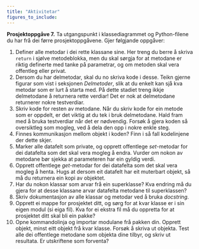 ```yaml
---
title: "Aktivitetar"
figures_to_include:
---
```


**Prosjektoppgåve 7.** Ta utgangspunkt i klassediagrammet og Python-filene du har frå dei førre prosjektoppgåvene. Gjer følgjande oppgåver:

1. Definer alle metodar i dei rette klassane sine. Her treng du berre å skriva `return` i sjølve metodeblokka, men du skal sørgja for at metodane er riktig definerte med tanke på parametrar, og om metoden skal vera offentleg eller privat.
2. Dersom du har delmetodar, skal du no skriva kode i desse. Teikn gjerne figurar som vist i seksjonen *Delmetoder*, slik at du enkelt kan sjå kva metodar som er lurt å starta med. På dette stadiet treng ikkje delmetodane å returnera rette verdiar! Det er nok at delmetodane returnerer nokre testverdiar.
3. Skriv kode for resten av metodane. Når du skriv kode for ein metode som er oppdelt, er det viktig at du tek i bruk delmetodane. Hald fram med å bruka testverdiar når det er nødvendig. Forsøk å gjera koden så oversiktleg som mogleg, ved å dela den opp i nokre enkle steg.
4. Finnes kommunikasjon mellom objekt i koden? Finn i så fall kodelinjene der dette skjer.
6. Marker alle datafelt som private, og opprett offentlege *set*-metodar for dei datafelta som det skal vera mogleg å endra. Vurder om nokon av metodane bør sjekka at parameteren har ein gyldig verdi.
7. Opprett offentlege *get*-metodar for dei datafelta som det skal vera mogleg å henta. Hugs at dersom eit datafelt har eit muterbart objekt, så må du returnera ein kopi av objektet.
8.  Har du nokon klassar som arvar frå ein superklasse? Kva endring må du gjera for at desse klassane arvar datafelta metodane til superklassen?
9. Skriv dokumentasjon av alle klassar og metodar ved å bruka *docstring*.
10. Opprett ei mappe for prosjektet ditt, og sørg for at kvar klasse er i sin eigen modul (si eiga fil). Kva for ei ekstra fil må du oppretta for at prosjektet ditt skal bli ein pakke?
11. Opne kommandolinja og importar modulane frå pakken din. Opprett objekt, minst eitt objekt frå kvar klasse. Forsøk å skriva ut objekta. Test alle dei offentlege metodane som objekta dine tilbyr, og skriv ut resultata. Er utskriftene som forventa?

